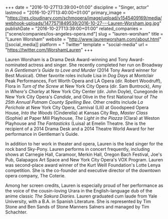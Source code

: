 +++
date = "2016-10-27T13:39:00+01:00"
discipline = "Singer, actor"
lastmod = "2016-10-27T13:40:00+01:00"
primary_image = "https://res.cloudinary.com/schmopera/image/upload/v1545409169/media/webhook-uploads/1477571849539/2016-10-27---Lauren-Worsham.jpg.jpg"
publishDate = "2016-10-27T13:39:00+01:00"
related_companies = ["scene/companies/los-angeles-opera.md"]
slug = "lauren-worsham"
title = "Lauren Worsham"
website = "http://www.laurenworsham.com/about.html"
[[social_media]]
platform = " Twitter"
template = "social-media"
url = "https://twitter.com/WorshamLauren"
+++

Lauren Worsham is a Drama Desk Award-winning and Tony Award-nominated actress and singer. She recently completed her run on Broadway in *A Gentleman's Guide to Love and Murder* (2014 Tony Award winner for Best Musical). Other favorite roles include Lisa in *Dog Days* at Montclair Peak Performances, Fort Worth Opera and LA Opera (dir. Robert Woodruff), Flora in *Turn of the Screw* at New York City Opera (dir. Sam Buntrock), Amy in *Where's Charley* at New York City Center (dir. John Doyle), Cunegonde in New York City Opera's *Candide*, and Olive in the first National tour of *The 25th Annual Putnam County Spelling Bee*. Other credits include *La Perichole* at New York City Opera, Carnival (Lili) at Goodspeed Opera House, *Into the Woods* (Cinderella) at Kansas City Rep, *Master Class* (Sophie) at Paper Mill Playhouse, *The Light in the Piazza* (Clara) at Weston Playhouse and *The Fantasticks* (Luisa) at Emelin Theatre. She is the recipient of a 2014 Drama Desk and a 2014 Theatre World Award for her performance in Gentleman's Guide.

In addition to her work in theater and opera, Lauren is the lead singer for the rock band Sky-Pony. Lauren performs in concert frequently, including shows at Carnegie Hall, Caramoor, Merkin Hall, Oregon Bach Festival, Joe's Pub, Galapagos Art Space and New York City Opera's VOX Program. Lauren was second-place award winner of the Kurt Weill Foundation's Lotte Lenya competition. She is the co-founder and executive director of the downtown opera company, The Coterie.

Among her screen credits, Lauren is especially proud of her performance as the voice of the cousin-loving Urara in the English-language dub of the anime classic *The Sakura Diaries*. Lauren graduated cum laude from Yale University, with a B.A. in Spanish Literature. She is represented by Tim Stone and Ben Sands of Stone Manners Salners and managed by Tim Schachter.
